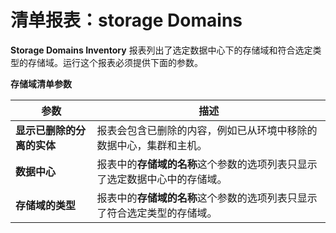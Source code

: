 # 清单报表：storage Domains

**Storage Domains Inventory** 报表列出了选定数据中心下的存储域和符合选定类型的存储域。运行这个报表必须提供下面的参数。

**存储域清单参数**

| 参数 | 描述 |
| ---- | ---- |
| **显示已删除的分离的实体** | 报表会包含已删除的内容，例如已从环境中移除的数据中心，集群和主机。 |
| **数据中心** | 报表中的**存储域的名称**这个参数的选项列表只显示了选定数据中心中的存储域。 |
| **存储域的类型** | 报表中的**存储域的名称**这个参数的选项列表只显示了符合选定类型的存储域。 |
